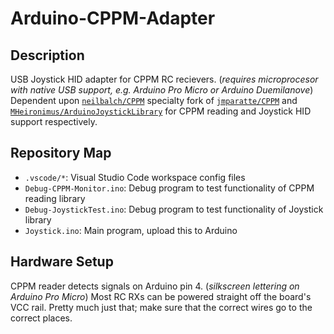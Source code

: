 # Arduino-CPPM-Adapter

## Description

USB Joystick HID adapter for CPPM RC recievers. (*requires microprocesor with native USB support, e.g. Arduino Pro Micro or Arduino Duemilanove*) Dependent upon [`neilbalch/CPPM`](https://github.com/neilbalch/CPPM) specialty fork of [`jmparatte/CPPM`](https://github.com/jmparatte/CPPM) and [`MHeironimus/ArduinoJoystickLibrary`](https://github.com/MHeironimus/ArduinoJoystickLibrary) for CPPM reading and Joystick HID support respectively.

## Repository Map

* `.vscode/*`: Visual Studio Code workspace config files
* `Debug-CPPM-Monitor.ino`: Debug program to test functionality of CPPM reading library
* `Debug-JoystickTest.ino`: Debug program to test functionality of Joystick library
* `Joystick.ino`: Main program, upload this to Arduino

## Hardware Setup

CPPM reader detects signals on Arduino pin 4. (*silkscreen lettering on Arduino Pro Micro*) Most RC RXs can be powered straight off the board's VCC rail. Pretty much just that; make sure that the correct wires go to the correct places.